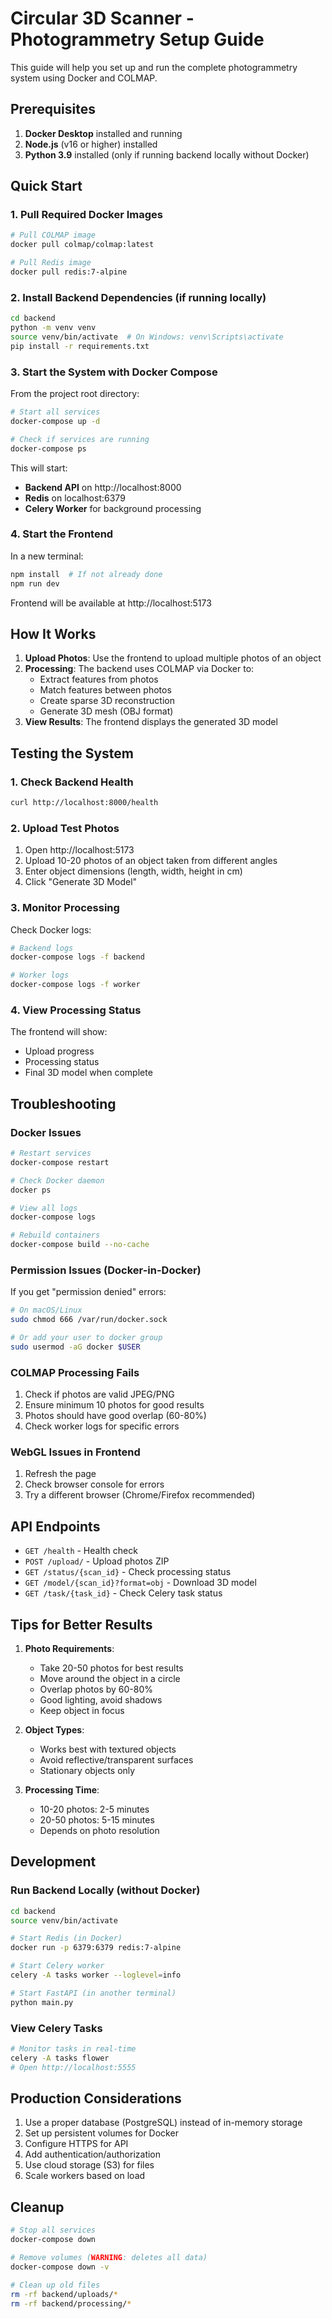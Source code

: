 # Circular 3D Scanner - Photogrammetry Setup Guide

This guide will help you set up and run the complete photogrammetry system using Docker and COLMAP.

## Prerequisites

1. **Docker Desktop** installed and running
2. **Node.js** (v16 or higher) installed
3. **Python 3.9** installed (only if running backend locally without Docker)

## Quick Start

### 1. Pull Required Docker Images

```bash
# Pull COLMAP image
docker pull colmap/colmap:latest

# Pull Redis image
docker pull redis:7-alpine
```

### 2. Install Backend Dependencies (if running locally)

```bash
cd backend
python -m venv venv
source venv/bin/activate  # On Windows: venv\Scripts\activate
pip install -r requirements.txt
```

### 3. Start the System with Docker Compose

From the project root directory:

```bash
# Start all services
docker-compose up -d

# Check if services are running
docker-compose ps
```

This will start:
- **Backend API** on http://localhost:8000
- **Redis** on localhost:6379
- **Celery Worker** for background processing

### 4. Start the Frontend

In a new terminal:

```bash
npm install  # If not already done
npm run dev
```

Frontend will be available at http://localhost:5173

## How It Works

1. **Upload Photos**: Use the frontend to upload multiple photos of an object
2. **Processing**: The backend uses COLMAP via Docker to:
   - Extract features from photos
   - Match features between photos
   - Create sparse 3D reconstruction
   - Generate 3D mesh (OBJ format)
3. **View Results**: The frontend displays the generated 3D model

## Testing the System

### 1. Check Backend Health

```bash
curl http://localhost:8000/health
```

### 2. Upload Test Photos

1. Open http://localhost:5173
2. Upload 10-20 photos of an object taken from different angles
3. Enter object dimensions (length, width, height in cm)
4. Click "Generate 3D Model"

### 3. Monitor Processing

Check Docker logs:

```bash
# Backend logs
docker-compose logs -f backend

# Worker logs
docker-compose logs -f worker
```

### 4. View Processing Status

The frontend will show:
- Upload progress
- Processing status
- Final 3D model when complete

## Troubleshooting

### Docker Issues

```bash
# Restart services
docker-compose restart

# Check Docker daemon
docker ps

# View all logs
docker-compose logs

# Rebuild containers
docker-compose build --no-cache
```

### Permission Issues (Docker-in-Docker)

If you get "permission denied" errors:

```bash
# On macOS/Linux
sudo chmod 666 /var/run/docker.sock

# Or add your user to docker group
sudo usermod -aG docker $USER
```

### COLMAP Processing Fails

1. Check if photos are valid JPEG/PNG
2. Ensure minimum 10 photos for good results
3. Photos should have good overlap (60-80%)
4. Check worker logs for specific errors

### WebGL Issues in Frontend

1. Refresh the page
2. Check browser console for errors
3. Try a different browser (Chrome/Firefox recommended)

## API Endpoints

- `GET /health` - Health check
- `POST /upload/` - Upload photos ZIP
- `GET /status/{scan_id}` - Check processing status
- `GET /model/{scan_id}?format=obj` - Download 3D model
- `GET /task/{task_id}` - Check Celery task status

## Tips for Better Results

1. **Photo Requirements**:
   - Take 20-50 photos for best results
   - Move around the object in a circle
   - Overlap photos by 60-80%
   - Good lighting, avoid shadows
   - Keep object in focus

2. **Object Types**:
   - Works best with textured objects
   - Avoid reflective/transparent surfaces
   - Stationary objects only

3. **Processing Time**:
   - 10-20 photos: 2-5 minutes
   - 20-50 photos: 5-15 minutes
   - Depends on photo resolution

## Development

### Run Backend Locally (without Docker)

```bash
cd backend
source venv/bin/activate

# Start Redis (in Docker)
docker run -p 6379:6379 redis:7-alpine

# Start Celery worker
celery -A tasks worker --loglevel=info

# Start FastAPI (in another terminal)
python main.py
```

### View Celery Tasks

```bash
# Monitor tasks in real-time
celery -A tasks flower
# Open http://localhost:5555
```

## Production Considerations

1. Use a proper database (PostgreSQL) instead of in-memory storage
2. Set up persistent volumes for Docker
3. Configure HTTPS for API
4. Add authentication/authorization
5. Use cloud storage (S3) for files
6. Scale workers based on load

## Cleanup

```bash
# Stop all services
docker-compose down

# Remove volumes (WARNING: deletes all data)
docker-compose down -v

# Clean up old files
rm -rf backend/uploads/*
rm -rf backend/processing/*
``` 
